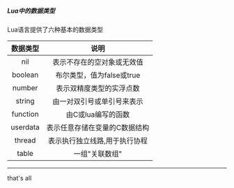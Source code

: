 ##### Lua中的数据类型
Lua语言提供了六种基本的数据类型


| 数据类型 | 说明 |
| :-----: | :---:|
| nil     | 表示不存在的空对象或无效值   |
| boolean | 布尔类型，值为false或true   |
| number  | 表示双精度类型的实浮点数     |
| string  | 由一对双引号或单引号来表示   |
| function| 由C或lua编写的函数          |
| userdata| 表示任意存储在变量的C数据结构|
| thread  | 表示执行独立线路,用于执行协程|
| table   | 一组"关联数组"              |


---
that's all